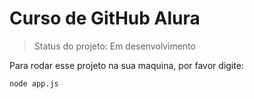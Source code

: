 <h1>Curso de GitHub Alura</h1>

> Status do projeto: Em desenvolvimento

Para rodar esse projeto na sua maquina, por favor digite:
```
node app.js
```
